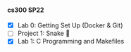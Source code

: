 #### cs300 SP22

- [X] Lab 0: Getting Set Up (Docker & Git)
- [ ] Project 1: Snake :snake:
- [X] Lab 1: C Programming and Makefiles